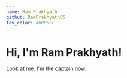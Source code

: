 ```yaml
---
name: Ram Prakhyath
github: RamPrakhyath05
fav_color: #0000FF
---
```


# Hi, I'm Ram Prakhyath!
Look at me. I'm the captain now.